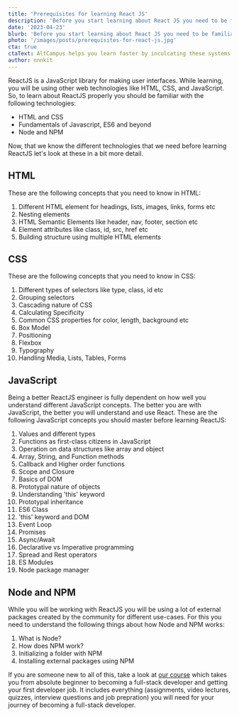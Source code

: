```yaml
---
title: 'Prerequisites for learning React JS'
description: 'Before you start learning about React JS you need to be familiar with the other web technologies like HTML, CSS and JavaScript. This article will list all the important concepts you need to learn before hopping to React JS.'
date: '2023-04-23'
blurb: 'Before you start learning about React JS you need to be familiar with the other web technologies like HTML, CSS and JavaScript. This article will list all the important concepts you need to learn before hopping to React JS.'
photo: '/images/posts/prerequisites-for-react-js.jpg'
cta: true
ctaText: AltCampus helps you learn faster by inculcating these systems as part of the learning model. 🙌
author: nnnkit
---
```


ReactJS is a JavaScript library for making user interfaces. While learning, you will be using other web technologies like HTML, CSS, and JavaScript. So, to learn about ReactJS properly you should be familiar with the following technologies:

- HTML and CSS
- Fundamentals of Javascript, ES6 and beyond
- Node and NPM

Now, that we know the different technologies that we need before learning ReactJS let's look at these in a bit more detail.

## HTML

These are the following concepts that you need to know in HTML:

1. Different HTML element for headings, lists, images, links, forms etc
2. Nesting elements
3. HTML Semantic Elements like header, nav, footer, section etc
4. Element attributes like class, id, src, href etc
5. Building structure using multiple HTML elements

## CSS

These are the following concepts that you need to know in CSS:

1. Different types of selectors like type, class, id etc
2. Grouping selectors
3. Cascading nature of CSS
4. Calculating Specificity
5. Common CSS properties for color, length, background etc
6. Box Model
7. Positioning
8. Flexbox
9. Typography
10. Handling Media, Lists, Tables, Forms

## JavaScript

Being a better ReactJS engineer is fully dependent on how well you understand different JavaScript concepts. The better you are with JavaScript, the better you will understand and use React. These are the following JavaScript concepts you should master before learning ReactJS:

1. Values and different types
2. Functions as first-class citizens in JavaScript
3. Operation on data structures like array and object
4. Array, String, and Function methods
5. Callback and Higher order functions
6. Scope and Closure
7. Basics of DOM
8. Prototypal nature of objects
9. Understanding 'this' keyword
10. Prototypal inheritance
11. ES6 Class
12. 'this' keyword and DOM
13. Event Loop
14. Promises
15. Async/Await
16. Declarative vs Imperative programming
17. Spread and Rest operators
18. ES Modules
19. Node package manager

## Node and NPM

While you will be working with ReactJS you will be using a lot of external packages created by the community for different use-cases. For this you need to understand the following things about how Node and NPM works:

1. What is Node?
2. How does NPM work?
3. Initializing a folder with NPM
4. Installing external packages using NPM

If you are someone new to all of this, take a look at [our course](https://altcampus.school) which takes you from absolute beginner to becoming a full-stack developer and getting your first developer job. It includes everything (assignments, video lectures, quizzes, interview questions and job prepration) you will need for your journey of becoming a full-stack developer.
